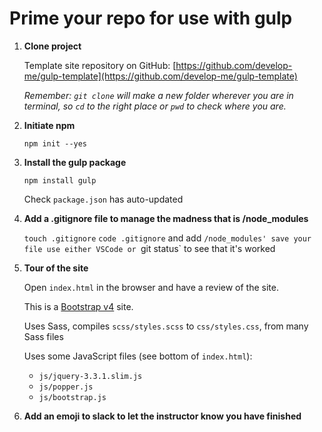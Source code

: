 # Prime your repo for use with gulp

1) **Clone project**

    Template site repository on GitHub: [https://github.com/develop-me/gulp-template](https://github.com/develop-me/gulp-template)

    *Remember: `git clone` will make a new folder wherever you are in terminal, so `cd` to the right place or `pwd` to check where you are.*


1) **Initiate npm**

   `npm init --yes`


1) **Install the gulp package**

   `npm install gulp`

   Check `package.json` has auto-updated


1) **Add a .gitignore file to manage the madness that is /node_modules**

	`touch .gitignore` 
	`code .gitignore` and add `/node_modules'
    save your file
	use either VSCode or `git status` to see that it's worked

1) **Tour of the site**

    Open `index.html` in the browser and have a review of the site.

    This is a [Bootstrap v4](https://getbootstrap.com/docs/4.3/examples/) site.

    Uses Sass, compiles `scss/styles.scss` to `css/styles.css`, from many Sass files

    Uses some JavaScript files (see bottom of `index.html`):
    - `js/jquery-3.3.1.slim.js`
    - `js/popper.js`
    - `js/bootstrap.js`


1) **Add an emoji to slack to let the instructor know you have finished**	